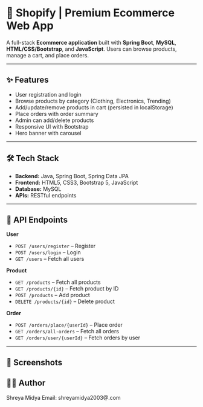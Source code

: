 # 🛒 Shopify | Premium Ecommerce Web App

A full-stack **Ecommerce application** built with **Spring Boot**, **MySQL**, **HTML/CSS/Bootstrap**, and **JavaScript**. Users can browse products, manage a cart, and place orders.  

---

## ✨ Features
- User registration and login  
- Browse products by category (Clothing, Electronics, Trending)  
- Add/update/remove products in cart (persisted in localStorage)  
- Place orders with order summary  
- Admin can add/delete products  
- Responsive UI with Bootstrap  
- Hero banner with carousel  

---

## 🛠️ Tech Stack
- **Backend:** Java, Spring Boot, Spring Data JPA  
- **Frontend:** HTML5, CSS3, Bootstrap 5, JavaScript  
- **Database:** MySQL  
- **APIs:** RESTful endpoints  

---

## 🔗 API Endpoints

**User**
- `POST /users/register` – Register  
- `POST /users/login` – Login  
- `GET /users` – Fetch all users  

**Product**
- `GET /products` – Fetch all products  
- `GET /products/{id}` – Fetch product by ID  
- `POST /products` – Add product  
- `DELETE /products/{id}` – Delete product  

**Order**
- `POST /orders/place/{userId}` – Place order  
- `GET /orders/all-orders` – Fetch all orders  
- `GET /orders/user/{userId}` – Fetch orders by user  

---

## 📸 Screenshots

## 👩‍💻 Author

Shreya Midya
Email: shreyamidya2003@.com
